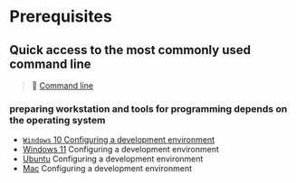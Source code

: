# Prerequisites

## Quick access to the most commonly used command line

>📌 [Command line](./Most-used-command-line)

### preparing workstation and tools for programming depends on the operating system

- [`Windows` 10 Configuring a development environment](./Windows-10)
- [Windows 11](./Windows-11) Configuring a development environment
- [Ubuntu](./Ubuntu/README.md) Configuring a development environment
- [Mac](./Mac/README.md) Configuring a development environment  
